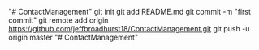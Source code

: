"# ContactManagement"  git init git add README.md git commit -m "first commit" git remote add origin https://github.com/jeffbroadhurst18/ContactManagement.git git push -u origin master
"# ContactManagement" 
